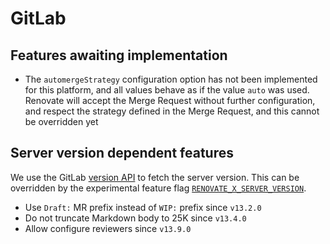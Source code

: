 # GitLab

## Features awaiting implementation

- The `automergeStrategy` configuration option has not been implemented for this platform, and all values behave as if the value `auto` was used. Renovate will accept the Merge Request without further configuration, and respect the strategy defined in the Merge Request, and this cannot be overridden yet

## Server version dependent features

We use the GitLab [version API](https://docs.gitlab.com/ee/api/version.html) to fetch the server version.
This can be overridden by the experimental feature flag [`RENOVATE_X_SERVER_VERSION`](https://docs.renovatebot.com/self-hosted-experimental/#renovate_x_server_version).

- Use `Draft:` MR prefix instead of `WIP:` prefix since `v13.2.0`
- Do not truncate Markdown body to 25K since `v13.4.0`
- Allow configure reviewers since `v13.9.0`

